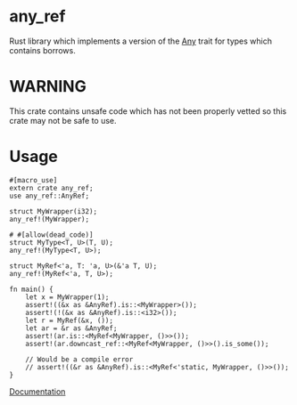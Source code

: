 # any_ref

Rust library which implements a version of the [Any][] trait for types which contains borrows.

# WARNING
This crate contains unsafe code which has not been properly vetted so this crate may not be safe to use.

# Usage
```
#[macro_use]
extern crate any_ref;
use any_ref::AnyRef;

struct MyWrapper(i32);
any_ref!(MyWrapper);

# #[allow(dead_code)]
struct MyType<T, U>(T, U);
any_ref!(MyType<T, U>);

struct MyRef<'a, T: 'a, U>(&'a T, U);
any_ref!(MyRef<'a, T, U>);

fn main() {
    let x = MyWrapper(1);
    assert!((&x as &AnyRef).is::<MyWrapper>());
    assert!(!(&x as &AnyRef).is::<i32>());
    let r = MyRef(&x, ());
    let ar = &r as &AnyRef;
    assert!(ar.is::<MyRef<MyWrapper, ()>>());
    assert!(ar.downcast_ref::<MyRef<MyWrapper, ()>>().is_some());

    // Would be a compile error
    // assert!((&r as &AnyRef).is::<MyRef<'static, MyWrapper, ()>>());
}
```

[Documentation](https://marwes.github.io/any_ref/any_ref/index.html)

[Any]:http://doc.rust-lang.org/std/any/trait.Any.html
